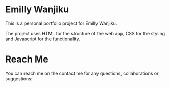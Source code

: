# Emilly Wanjiku
This is a personal portfolio project for Emilly Wanjiku. 

The project uses HTML for the structure of the web app, CSS for the styling and Javascript for the functionality.

# Reach Me
You can reach me on the contact me for any questions, collaborations or suggestions:

